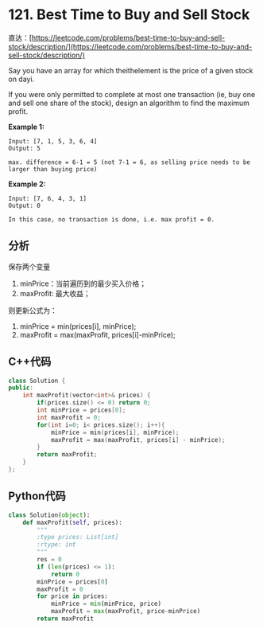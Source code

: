 # 121. Best Time to Buy and Sell Stock

直达：[https://leetcode.com/problems/best-time-to-buy-and-sell-stock/description/](https://leetcode.com/problems/best-time-to-buy-and-sell-stock/description/)

Say you have an array for which theithelement is the price of a given stock on dayi.

If you were only permitted to complete at most one transaction \(ie, buy one and sell one share of the stock\), design an algorithm to find the maximum profit.

**Example 1:**

```
Input: [7, 1, 5, 3, 6, 4]
Output: 5

max. difference = 6-1 = 5 (not 7-1 = 6, as selling price needs to be larger than buying price)
```

**Example 2:**

```
Input: [7, 6, 4, 3, 1]
Output: 0

In this case, no transaction is done, i.e. max profit = 0.
```

## 分析

保存两个变量

1. minPrice：当前遍历到的最少买入价格；
2. maxProfit: 最大收益；

则更新公式为：

1. minPrice = min\(prices\[i\], minPrice\);
2. maxProfit = max\(maxProfit, prices\[i\]-minPrice\);

## C++代码

```cpp
class Solution {
public:
    int maxProfit(vector<int>& prices) {
        if(prices.size() <= 0) return 0;
        int minPrice = prices[0];
        int maxProfit = 0;
        for(int i=0; i< prices.size(); i++){
            minPrice = min(prices[i], minPrice);
            maxProfit = max(maxProfit, prices[i] - minPrice);
        }
        return maxProfit;
    }
};
```

## Python代码

```py
class Solution(object):
    def maxProfit(self, prices):
        """
        :type prices: List[int]
        :rtype: int
        """
        res = 0
        if (len(prices) <= 1):
            return 0
        minPrice = prices[0]
        maxProfit = 0
        for price in prices:
            minPrice = min(minPrice, price)
            maxProfit = max(maxProfit, price-minPrice)
        return maxProfit
```



